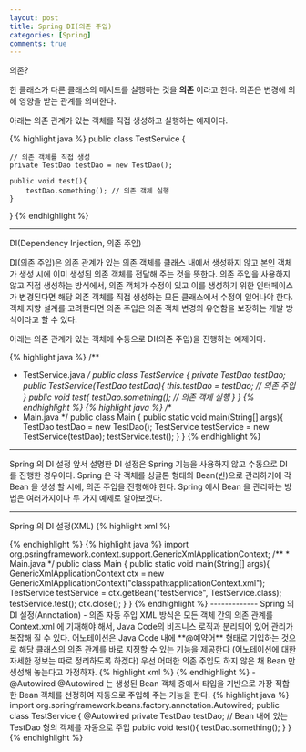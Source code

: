```yaml
---
layout: post
title: Spring DI(의존 주입)
categories: [Spring]
comments: true
---
```


의존?

한 클래스가 다른 클래스의 메서드를 실행하는 것을 **의존** 이라고 한다. 의존은 변경에 의해 영향을 받는 관계를 의미한다.

아래는 의존 관계가 있는 객체를 직접 생성하고 실행하는 예제이다.

{% highlight java %}
public class TestService {

    // 의존 객체를 직접 생성
    private TestDao testDao = new TestDao();

    public void test(){
        testDao.something(); // 의존 객체 실행
    }
}
{% endhighlight %}

-------------

DI(Dependency Injection, 의존 주입)

DI(의존 주입)은 의존 관계가 있는 의존 객체를 클래스 내에서 생성하지 않고 본인 객체가 생성 시에 이미 생성된 의존 객체를 전달해 주는 것을 뜻한다.
의존 주입을 사용하지 않고 직접 생성하는 방식에서, 의존 객체가 수정이 있고 이를 생성하기 위한 인터페이스가 변경된다면 해당 의존 객체를 직접 생성하는 모든 클래스에서 수정이 일어나야 한다. 객체 지향 설계를 고려한다면 의존 주입은 의존 객체 변경의 유연함을 보장하는 개발 방식이라고 할 수 있다.

아래는 의존 관계가 있는 객체에 수동으로 DI(의존 주입)을 진행하는 예제이다.

{% highlight java %}
/**
* TestService.java
*/
public class TestService {
    private TestDao testDao;
    public TestService(TestDao testDao){
        this.testDao = testDao; // 의존 주입
    }
    public void test{
        testDao.something(); // 의존 객체 실행
    }
}
{% endhighlight %}
{% highlight java %}
/**
* Main.java
*/
public class Main {
    public static void main(String[] args){
        TestDao testDao = new TestDao();
        TestService testService = new TestService(testDao);
        testService.test();
    }
}
{% endhighlight %}

-------------

Spring 의 DI 설정
앞서 설명한 DI 설정은 Spring 기능을 사용하지 않고 수동으로 DI 를 진행한 경우이다. Spring 은 각 객체를 싱글톤 형태의 Bean(빈)으로 관리하기에 각 Bean 을 생성 할 시에, 의존 주입을 진행해야 한다.
Spring 에서 Bean 을 관리하는 방법은 여러가지이나 두 가지 예제로 알아보겠다.

-------------

Spring 의 DI 설정(XML)
{% highlight xml %}
<!-- applicationContext.xml -->
<?xml version="1.0" encoding="UTF-8">
<beans xmlns="http://www.springframework.org/schema/beans"
    xmlns:xsi="http://www.w3.org/2001/XMLSchema-instance"
    xsi:schemaLocation="http://www.springframework.org/schema/beans http://www.springframework.org/schema/beans/spring-beans.xsd">
    <bean id="testDao" class="hotsse.TestDao">
    </bean>
    <bean id="testService" class="hotsse.TestService">
        <constructor-arg ref="testDao">
    </bean>
</beans>
{% endhighlight %}
{% highlight java %}
import org.psringframework.context.support.GenericXmlApplicationContext;
/**
* Main.java
*/
public class Main {
    public static void main(String[] args){
        GenericXmlApplicationContext ctx = 
            new GenericXmlApplicationContext("classpath:applicationContext.xml");
        TestService testService = ctx.getBean("testService", TestService.class);
        testService.test();
        ctx.close();
    }
}
{% endhighlight %}

-------------

Spring 의 DI 설정(Annotation) - 의존 자동 주입
XML 방식은 모든 객체 간의 의존 관계를 Context.xml 에 기재해야 해서, Java Code의 비즈니스 로직과 분리되어 있어 관리가 복잡해 질 수 있다.
어노테이션은 Java Code 내에 **@예약어** 형태로 기입하는 것으로 해당 클래스의 의존 관계를 바로 지정할 수 있는 기능을 제공한다
(어노테이션에 대한 자세한 정보는 따로 정리하도록 하겠다)

우선 어떠한 의존 주입도 하지 않은 채 Bean 만 생성해 놓는다고 가정하자.

{% highlight xml %}
<!-- applicationContext.xml -->
<?xml version="1.0" encoding="UTF-8">

<beans xmlns="http://www.springframework.org/schema/beans"
    xmlns:xsi="http://www.w3.org/2001/XMLSchema-instance"
    xsi:schemaLocation="http://www.springframework.org/schema/beans http://www.springframework.org/schema/beans/spring-beans.xsd">

    <bean id="testDao" class="hotsse.TestDao">
    </bean>

    <bean id="testService" class="hotsse.TestService">
    </bean>
</beans>
{% endhighlight %}

- @Autowired
@Autowired 는 생성된 Bean 객체 중에서 타입을 기반으로 가장 적합한 Bean 객체를 선정하여 자동으로 주입해 주는 기능을 한다.

{% highlight java %}
import org.springframework.beans.factory.annotation.Autowired;

public class TestService {

    @Autowired
    private TestDao testDao; // Bean 내에 있는 TestDao 형의 객체를 자동으로 주입

    public void test(){
        testDao.something();
    }
}
{% endhighlight %}